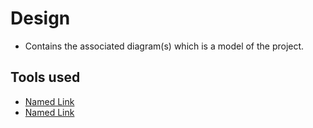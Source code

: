 # Design

* Contains the associated diagram(s) which is a model of the project.

## Tools used

* [Named Link](https://app.diagrams.net/ "Draw.io")
* [Named Link](https://creately.com// "Creately")
